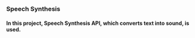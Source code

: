 ### Speech Synthesis
#### In this project, Speech Synthesis API, which converts text into sound, is used.
